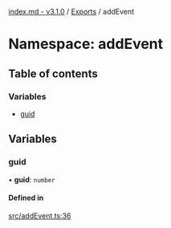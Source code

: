 [index.md - v3.1.0](../README.md) / [Exports](../modules.md) / addEvent

# Namespace: addEvent

## Table of contents

### Variables

- [guid](addEvent.md#guid)

## Variables

### guid

• **guid**: `number`

#### Defined in

[src/addEvent.ts:36](https://github.com/saqqdy/js-cool/blob/246bac0/src/addEvent.ts#L36)
